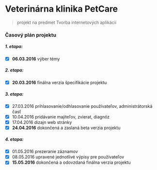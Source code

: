 # Veterinárna klinika PetCare

> projekt na predmet Tvorba internetových aplikácií

### Časový plán projektu
##### 1. etapa:
- [x] **06.03.2016** výber témy

##### 2. etapa:
- [x] **20.03.2016** finálna verzia špecifikácie projektu

##### 3. etapa:
- [x] 27.03.2016 prihlasovanie/odhlasovanie používateľov, administrátorská časť
- [x] 10.04.2016 pridávanie majiteľov, zvierat, diagnóz
- [x] 17.04.2016 dizajn web stránky
- [x] **24.04.2016** dokončená a zaslaná beta verzia projektu

##### 4. etapa:
- [x] 01.05.2016 prezeranie záznamov
- [x] 08.05.2016 upravené jednotlivé výpisy pre používateľov
- [x] **15.05.2016** dokončená a odovzdaná finálna verzia projektu

